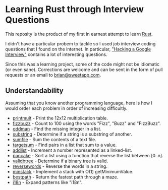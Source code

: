 # Learning Rust through Interview Questions

This reposity is the product of my first in earnest attempt to
learn [Rust](http://www.rust-lang.org/).

I didn't have a particular probem to tackle so I used job interview
coding questions that I found on the internet. In particular,
["Hacking a Google Interview"](http://courses.csail.mit.edu/iap/interview/materials.php)
contains a lot of interesting questions.

Since this was a learning project, some of the code might not be
idiomatic (or even sane). Corrections are welcome and can be
sent in the form of pull requests or an email to brian@sweetapp.com.

## Understandability

Assuming that you know another programming language, here is how I
would order each problem in order of increasing difficultly.

* [printmult](https://github.com/brianquinlan/learn-rust/tree/master/printmult) -
  Print the 12x12 multiplication table.
* [fizzbuzz](https://github.com/brianquinlan/learn-rust/tree/master/fizzbuzz) -
  Count to 100 using the words "Fizz", "Buzz" and "FizzBuzz".
* [oddman](https://github.com/brianquinlan/learn-rust/blob/master/oddman) -
  Find the missing integer in a list.
* [substring](https://github.com/brianquinlan/learn-rust/tree/master/substring) -
  Determine if a string is a substring of another.
* [sumfile](https://github.com/brianquinlan/learn-rust/tree/master/sumfile) -
  Sum the contents of a text file.
* [targetsum](https://github.com/brianquinlan/learn-rust/tree/master/targetsum) -
  Find pairs in a list that sum to a value.
* [addlist](https://github.com/brianquinlan/learn-rust/tree/master/addlist) -
  Increment a number represented as a linked-list.
* [pancake](https://github.com/brianquinlan/learn-rust/tree/master/pancake) -
  Sort a list using a function that reverse the list between [0..n].
* [validbtree](https://github.com/brianquinlan/learn-rust/tree/master/validbtree) -
  Determine if a binary tree is valid.
* [reversewords](https://github.com/brianquinlan/learn-rust/tree/master/reversewords) -
  Reverse the words in a string.
* [minstack](https://github.com/brianquinlan/learn-rust/tree/master/minstack) -
  Implement a stack with O(1) getMinimumValue.
* [bestpath](https://github.com/brianquinlan/learn-rust/tree/master/bestpath) -
  Return the fastest path through a maze.
* [i18n](https://github.com/brianquinlan/learn-rust/tree/master/i18n) -
  Expand patterns like "i18n".
